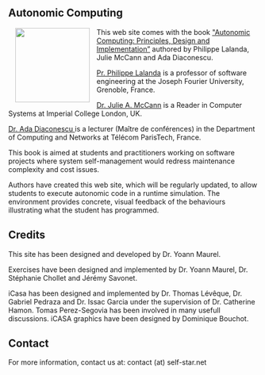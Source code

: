 <article markdown="1" class="single-column">

# Autonomic Computing

<img src = "img/book.jpg" style = "float : left; width : 150px; margin : 0 1em 0 1em;"/>

This web site comes with the book <a href="https://www.springer.com/computer/swe/book/978-1-4471-5006-0">"Autonomic Computing: Principles, Design and Implementation”</a> authored by Philippe Lalanda, Julie McCann and Ada Diaconescu. 

<a href="http://membres-liglab.imag.fr/lalanda/">Pr. Philippe Lalanda</a> is a professor of software engineering at the Joseph Fourier University, Grenoble, France.

<a href="http://www.doc.ic.ac.uk/~jamm/">Dr. Julie A. McCann</a> is a Reader in Computer Systems at Imperial College London, UK.

<a href="http://adadiaconescu.there-you-are.com/">Dr. Ada Diaconescu </a> is a lecturer (Maître de conférences) in the Department of Computing and Networks at Télécom ParisTech, France.

This book is aimed at students and practitioners working on software projects where system self-management would redress maintenance complexity and cost issues.

Authors have created this web site, which will be regularly updated, to allow students to execute autonomic code in a runtime simulation. The environment provides concrete, visual feedback of the behaviours illustrating what the student has programmed.

# Credits

This site has been designed and developed by Dr. Yoann Maurel.

Exercises have been designed and implemented by Dr. Yoann Maurel, Dr. Stéphanie Chollet and Jérémy Savonet.

iCasa has been designed and implemented by Dr. Thomas Lévêque, Dr. Gabriel Pedraza and Dr. Issac Garcia under the supervision of Dr. Catherine Hamon. Tomas Perez-Segovia has been involved in many usefull discussions. iCASA graphics have been designed by Dominique Bouchot.

# Contact

For more information, contact us at: contact (at) self-star.net

</article>
